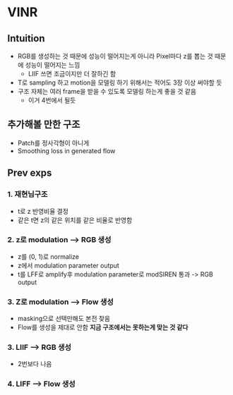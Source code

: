 # VINR

## Intuition
- RGB를 생성하는 것 때문에 성능이 떨어지는게 아니라 Pixel마다 z를 뽑는 것 때문에 성능이 떨어지는 느낌
  - LIIF 쓰면 조금이지만 더 잘하긴 함
- T로 sampling 하고 motion을 모델링 하기 위해서는 적어도 3장 이상 써야할 듯
- 구조 자체는 여러 frame을 받을 수 있도록 모델링 하는게 좋을 것 같음
  - 이거 4번에서 될듯

## 추가해볼 만한 구조
- Patch를 정사각형이 아니게
- Smoothing loss in generated flow

## Prev exps
### 1. 재현님구조
- t로 z 반영비율 결정
- 같은 t면 z의 같은 위치를 같은 비율로 반영함

### 2. z로 modulation --> RGB 생성
- z를 (0, 1)로 normalize
- z에서 modulation parameter output
- t를 LFF로 amplify후 modulation parameter로 modSIREN 통과 -> RGB output

### 3. Z로 modulation --> Flow 생성
- masking으로 선택만해도 본전 찾음
- Flow를 생성을 제대로 안함 **지금 구조에서는 못하는게 맞는 것 같다**

### 3. LIIF --> RGB 생성
- 2번보다 나음

### 4. LIFF --> Flow 생성

